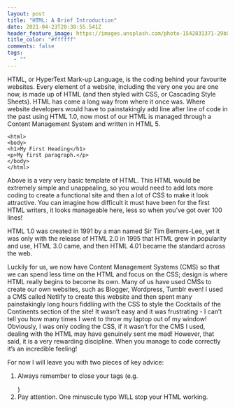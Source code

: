 ```yaml
---
layout: post
title: "HTML: A Brief Introduction"
date: 2021-04-23T20:38:55.541Z
header_feature_image: https://images.unsplash.com/photo-1542831371-29b0f74f9713?ixid=MnwxMjA3fDB8MHxwaG90by1wYWdlfHx8fGVufDB8fHx8&ixlib=rb-1.2.1&auto=format&fit=crop&w=1050&q=80
title_color: "#ffffff"
comments: false
tags:
  - ""
---
```

HTML, or HyperText Mark-up Language, is the coding behind your favourite websites. Every element of a website, including the very one you are one now, is made up of HTML (and then styled with CSS, or Cascading Style Sheets). HTML has come a long way from where it once was. Where website developers would have to painstakingly add line after line of code in the past using HTML 1.0, now most of our HTML is managed through a Content Management System and written in HTML 5.

```
<html>
<body>
<h1>My First Heading</h1>
<p>My first paragraph.</p>
</body>
</html>
```

Above is a very very basic template of HTML. This HTML would be extremely simple and unappealing, so you would need to add lots more coding to create a functional site and then a lot of CSS to make it look attractive. You can imagine how difficult it must have been for the first HTML writers, it looks manageable here, less so when you’ve got over 100 lines!

HTML 1.0 was created in 1991 by a man named Sir Tim Berners-Lee, yet it was only with the release of HTML 2.0 in 1995 that HTML grew in popularity and use, HTML 3.0 came, and then HTML 4.01 became the standard across the web. 

Luckily for us, we now have Content Management Systems (CMS) so that we can spend less time on the HTML and focus on the CSS; design is where HTML really begins to become its own. Many of us have used CMSs to create our own websites, such as Blogger, Wordpress, Tumblr even! I used a CMS called Netlify to create this website and then spent many painstakingly long hours fiddling with the CSS to style the Cocktails of the Continents section of the site! It wasn’t easy and it was frustrating - I can’t tell you how many times I went to throw my laptop out of my window! Obviously, I was only coding the CSS, if it wasn’t for the CMS I used, dealing with the HTML may have genuinely sent me mad! However, that said, it is a very rewarding discipline. When you manage to code correctly it’s an incredible feeling!

For now I will leave you with two pieces of key advice: 

1. Always remember to close your tags (e.g. <p></p>)
2. Pay attention. One minuscule typo WILL stop your HTML working.